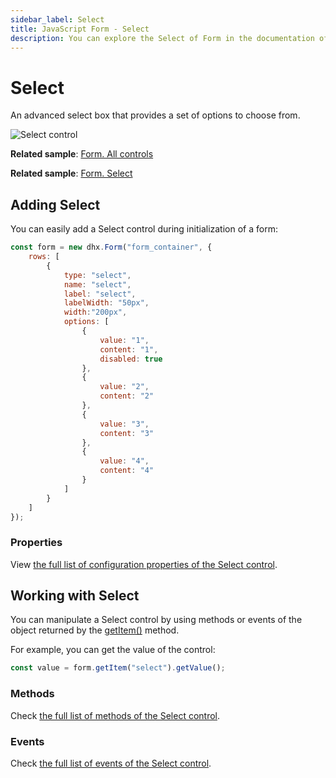 ```yaml
---
sidebar_label: Select
title: JavaScript Form - Select 
description: You can explore the Select of Form in the documentation of the DHTMLX JavaScript UI library. Browse developer guides and API reference, try out code examples and live demos, and download a free 30-day evaluation version of DHTMLX Suite.
---
```


# Select

An advanced select box that provides a set of options to choose from.

![Select control](../assets/form/form_select.png)

**Related sample**: [Form. All controls](https://snippet.dhtmlx.com/ikyyekxq)

**Related sample**: [Form. Select](https://snippet.dhtmlx.com/yo9w9o2t?tag=select)

## Adding Select

You can easily add a Select control during initialization of a form:

~~~js
const form = new dhx.Form("form_container", {
    rows: [
        {
            type: "select",
            name: "select",
            label: "select",
            labelWidth: "50px",
            width:"200px",
            options: [
                {
                    value: "1",
                    content: "1",
                    disabled: true
                },
                {
                    value: "2",
                    content: "2"
                },
                {
                    value: "3",
                    content: "3"
                },
                {
                    value: "4",
                    content: "4"
                }
            ]        
        }  
    ]
});
~~~

### Properties

View [the full list of configuration properties of the Select control](form/api/select/api_select_properties.md).

## Working with Select

You can manipulate a Select control by using methods or events of the object returned by the [getItem()](form/api/form_getitem_method.md) method.

For example, you can get the value of the control:

~~~js
const value = form.getItem("select").getValue();
~~~

### Methods

Check [the full list of methods of the Select control](form/api/api_overview.md#select-methods).

### Events

Check [the full list of events of the Select control](form/api/api_overview.md#select-events).
